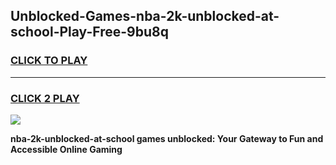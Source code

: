 
## Unblocked-Games-nba-2k-unblocked-at-school-Play-Free-9bu8q
<h3>
<a href="https://premium76.site?title=nba-2k-unblocked-at-school&ref=20M">CLICK TO PLAY</a></h3>
<hr>

<h3>
<a href="https://premium76.site?title=nba-2k-unblocked-at-school&ref=20M">CLICK 2 PLAY</a>
  
</h3>

<a href="https://premium76.site?title=nba-2k-unblocked-at-school&ref=19M"><img src="https://clearcache.store/games.png"></a>


**nba-2k-unblocked-at-school games unblocked: Your Gateway to Fun and Accessible Online Gaming**
